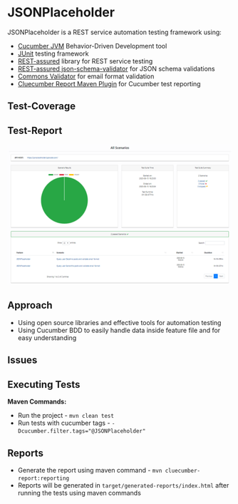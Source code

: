 # JSONPlaceholder

JSONPlaceholder is a REST service automation testing framework using:

- [Cucumber JVM](https://cucumber.io/) Behavior-Driven Development tool
- [JUnit](https://junit.org/junit4/) testing framework
- [REST-assured](http://rest-assured.io/) library for REST service testing
- [REST-assured json-schema-validator](https://javadoc.io/doc/io.rest-assured/json-schema-validator/latest/index.html) for JSON schema validations
- [Commons Validator](https://commons.apache.org/proper/commons-validator/) for email format validation
- [Cluecumber Report Maven Plugin](https://github.com/trivago/cluecumber-report-plugin) for Cucumber test reporting

## Test-Coverage


## Test-Report

![Report](/images/Report_Image.png)  

## Approach

- Using open source libraries and effective tools for automation testing
- Using Cucumber BDD to easily handle data inside feature file and for easy understanding

## Issues


## Executing Tests

**Maven Commands:**

- Run the project - `mvn clean test`
- Run tests with cucumber tags - `-Dcucumber.filter.tags="@JSONPlaceholder"`

## Reports

- Generate the report using maven command - `mvn cluecumber-report:reporting`
- Reports will be generated in `target/generated-reports/index.html` after running the tests using maven commands